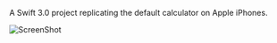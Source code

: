 A Swift 3.0 project replicating the default calculator on Apple iPhones.

![ScreenShot](iPhoneCalculator/iPhoneCalculator/Assets.xcassets/AppIcon.appiconset/iPhoneCalculatorScreenShot.png)
